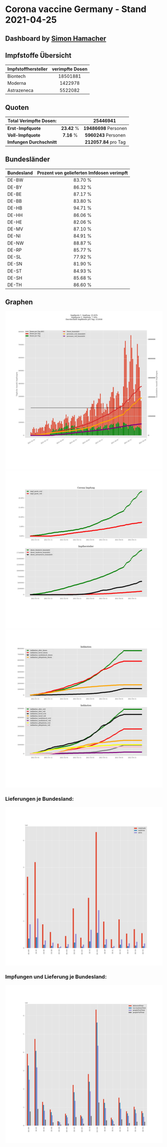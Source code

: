 # Corona vaccine Germany - Stand 2021-04-25
## Dashboard by [Simon Hamacher](https://www.shamacher.eu)
## Impfstoffe Übersicht
**Impfstoffhersteller** | **verimpfte Dosen**
-------- | :--------:
Biontech | 18501881
Moderna | 1422978
Astrazeneca | 5522082


## Quoten
**Total Verimpfte Dosen:** | |25446941&nbsp;
-------- | :--------:| :--------:
**Erst-Impfquote** | **23.42** %| **19486698** Personen
**Voll-Impfquote** | **7.16** %| **5960243** Personen
**Imfungen Durchschnitt** | |**212057.84** pro Tag 
## Bundesländer
**Bundesland** | **Prozent von gelieferten Imfdosen verimpft**
-------- | :--------:
DE-BW | 83.70 %
DE-BY | 86.32 %
DE-BE | 87.17 %
DE-BB | 83.80 %
DE-HB | 94.71 %
DE-HH | 86.06 %
DE-HE | 82.06 %
DE-MV | 87.10 %
DE-NI | 84.91 %
DE-NW | 88.87 %
DE-RP | 85.77 %
DE-SL | 77.92 %
DE-SN | 81.90 %
DE-ST | 84.93 %
DE-SH | 85.68 %
DE-TH | 86.60 %
## Graphen
<img src="Impfungen-Corona-01.jpg" alt="Impf Übersicht" title="Impf Übersicht" />
<img src="Impfungen-Corona-02.jpg" alt="Impfquote" title="optionaler Titel" />
<img src="Impfungen-Corona-03.jpg" alt="Indikation" title="Indikation" />

### Lieferungen je Bundesland:
<img src="Impfungen-Corona-04.jpg" alt="Impfungen in den Bundesländern" title="Impfungen in den Bundesländern" />

### Impfungen und Lieferung je Bundesland:
<img src="Impfungen-Corona-05.jpg" alt="Impfungen in den Bundesländern" title="Impfungen in den Bundesländern" />

